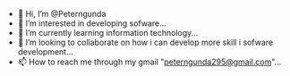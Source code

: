- 👋 Hi, I’m @Peterngunda
- 👀 I’m interested in developing sofware...
- 🌱 I’m currently learning information technology...
- 💞️ I’m looking to collaborate on how i can develop more skill i sofware development...
- 📫 How to reach me through my gmail "peterngunda295@gmail.com"...

<!---
Peterngunda/Peterngunda is a ✨ special ✨ repository because its `README.md` (this file) appears on your GitHub profile.
You can click the Preview link to take a look at your changes.
--->
